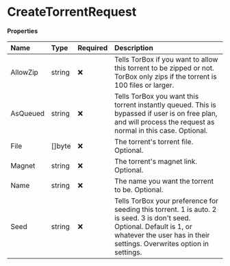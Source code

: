# CreateTorrentRequest

**Properties**

| Name     | Type   | Required | Description                                                                                                                                                                                      |
| :------- | :----- | :------- | :----------------------------------------------------------------------------------------------------------------------------------------------------------------------------------------------- |
| AllowZip | string | ❌       | Tells TorBox if you want to allow this torrent to be zipped or not. TorBox only zips if the torrent is 100 files or larger.                                                                      |
| AsQueued | string | ❌       | Tells TorBox you want this torrent instantly queued. This is bypassed if user is on free plan, and will process the request as normal in this case. Optional.                                    |
| File     | []byte | ❌       | The torrent's torrent file. Optional.                                                                                                                                                            |
| Magnet   | string | ❌       | The torrent's magnet link. Optional.                                                                                                                                                             |
| Name     | string | ❌       | The name you want the torrent to be. Optional.                                                                                                                                                   |
| Seed     | string | ❌       | Tells TorBox your preference for seeding this torrent. 1 is auto. 2 is seed. 3 is don't seed. Optional. Default is 1, or whatever the user has in their settings. Overwrites option in settings. |
